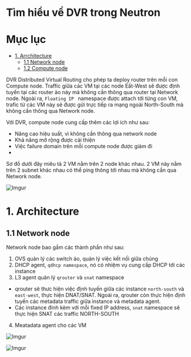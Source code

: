 # Tìm hiểu về DVR trong Neutron

# Mục lục
- [1. Arrchitecture](#1)
    - [1.1 Network node](#11)
    - [1.2 Compute node](#2)

DVR Distributed Virtual Routing cho phép ta deploy router trên mỗi con Compute node. Traffic giữa các VM tại các node Eất-West sẽ được định tuyến tại các router ảo này mà không cần thông qua router tại Network node. Ngoài ra, `Floating IP ` namespace được attach tới từng con VM, trafic từ các VM này sẽ được gửi trực tiếp ra mạng ngoài North-South mà không cần thông qua Network node.

Với DVR, compute node cung cấp thêm các lợi ích như sau:
- Nâng cao hiệu suất, vì không cần thông qua network node
- Khả năng mở rộng được cải thiện
- Việc failure domain trên mỗi compute node được giảm đi
- 

Sơ đồ dưới đây miêu tả 2 VM nằm trên 2 node khác nhau. 2 VM này nằm trên 2 subnet khác nhau có thể ping thông tới nhau mà không cần qua Network node.

![Imgur](https://i.imgur.com/26yTmI8.png)

<a name="1"></a>

# 1. Architecture

<a name="11"></a>

## 1.1 Network node
Network node bao gầm các thành phần như sau:
1. OVS quản lý các switch ảo, quản lý việc kết nối giữa chúng
2. DHCP agent, `qdhcp namespace`, nó có nhiệm vụ cung cấp DHCP tới các instance
3. L3 agent quản lý `qrouter` và `snat` namespace
- qrouter sẽ thưc hiện việc định tuyến giữa các instance `north-south` và `east-west`, thực hiện DNAT/SNAT. Ngoài ra, qrouter còn thực hiện định tuyến các metadata traffic giữa instance và metadata agent.
- Các instance đính kèm với mỗi fixed IP address, `snat` namespace sẽ thực hiện SNAT các traffic NORTH-SOUTH
4. Meatadata agent cho các VM

![Imgur](https://i.imgur.com/S3vybRP.png)

![Imgur](https://i.imgur.com/gpJ0gQj.png)

